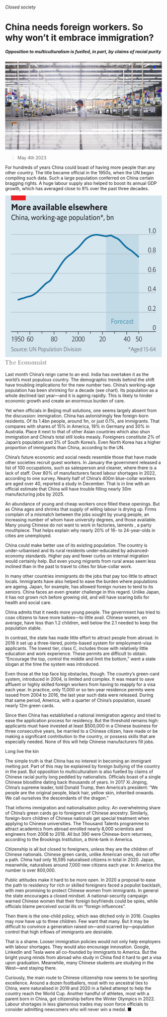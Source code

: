 ###### Closed society

# China needs foreign workers. So why won’t it embrace immigration? 

##### Opposition to multiculturalism is fuelled, in part, by claims of racial purity 

![image](images/20230506_CNP002.jpg) 

> May 4th 2023 

For hundreds of years China could boast of having more people than any other country. The title became official in the 1950s, when the UN began compiling such data. Such a large population conferred on China certain bragging rights. A huge labour supply also helped to boost its annual GDP growth, which has averaged close to 9% over the past three decades.

![image](images/20230506_CNC035.png) 


Last month China’s reign came to an end. India has overtaken it as the world’s most populous country. The demographic trends behind the shift have troubling implications for the new number two. China’s working-age population has been shrinking for a decade (see chart). Its population as a whole declined last year—and it is ageing rapidly. This is likely to hinder economic growth and create an enormous burden of care.

Yet when officials in Beijing mull solutions, one seems largely absent from the discussion: immigration. China has astonishingly few foreign-born residents. Of its 1.4bn people, around 1m, or just 0.1%, are immigrants. That compares with shares of 15% in America, 19% in Germany and 30% in Australia. Place it next to that of other Asian countries which also shun immigration and China’s total still looks measly. Foreigners constitute 2% of Japan’s population and 3% of South Korea’s. Even North Korea has a higher proportion of immigrants than China, according to the UN.

China’s future economic and social needs resemble those that have made other societies recruit guest workers. In January the government released a list of 100 occupations, such as salesperson and cleaner, where there is a lack of staff. Over 80% of manufacturers faced labour shortages in 2022, according to one survey. Nearly half of China’s 400m blue-collar workers are aged over 40, reported a study in December. That is in line with an official estimate that China will have trouble filling nearly 30m manufacturing jobs by 2025.

An abundance of young and cheap workers once filled these openings. But as China ages and shrinks that supply of willing labour is drying up. Firms complain of a mismatch between the jobs sought by young people, an increasing number of whom have university degrees, and those available. Many young Chinese do not want to work in factories, laments , a party mouthpiece. That helps explain why nearly 20% of 16- to 24-year-olds in cities are unemployed.

China could make better use of its existing population. The country is under-urbanised and its rural residents under-educated by advanced-economy standards. Higher pay and fewer curbs on internal migration would certainly help. But even young migrants from rural areas seem less inclined than in the past to travel to cities for blue-collar work. 

In many other countries immigrants do the jobs that pay too little to attract locals. Immigrants have also helped to ease the burden where populations are ageing. Japan, for example, has allowed foreign nurses to tend to its seniors. China faces an even greater challenge in this regard. Unlike Japan, it has not grown rich before growing old, and will have soaring bills for health and social care.

China admits that it needs more young people. ​​The government has tried to coax citizens to have more babies—to little avail. Chinese women, on average, have less than 1.2 children, well below the 2.1 needed to keep the population stable. 

In contrast, the state has made little effort to attract people from abroad. In 2016 it set up a three-tiered, points-based system for employment-visa applicants. The lowest tier, class C, includes those with relatively little education and work experience. These permits are difficult to obtain. “Encourage the top, control the middle and limit the bottom,” went a state slogan at the time the system was introduced.

Even those at the top face big obstacles, though. The country’s green-card system, introduced in 2004, is limited and complex. It was meant to save affluent or highly skilled foreign workers from having to reapply for a visa each year. In practice, only 11,000 or so ten-year residence permits were issued from 2004 to 2016, the last year such data were released. During that same period, America, with a quarter of China’s population, issued nearly 12m green cards.

Since then China has established a national immigration agency and tried to ease the application process for residency. But the threshold remains high: applicants must have invested at least $500,000 in a Chinese business for three consecutive years, be married to a Chinese citizen, have made or be making a significant contribution to the country, or possess skills that are especially needed. None of this will help Chinese manufacturers fill jobs.

Long live the kin

The simple truth is that China has no interest in becoming an immigrant melting pot. Part of this may be explained by foreign bullying of the country in the past. But opposition to multiculturalism is also fuelled by claims of Chinese racial purity long peddled by nationalists. Officials boast of a single Chinese bloodline dating back thousands of years. In 2017 Xi Jinping, China’s supreme leader, told Donald Trump, then America’s president: “We people are the original people, black hair, yellow skin, inherited onwards. We call ourselves the descendants of the dragon.”

That informs immigration and nationalisation policy. An overwhelming share of China’s green cards go to foreigners of Chinese ancestry. Similarly, foreign-born children of Chinese nationals get special treatment when applying to Chinese universities. The Thousand Talents programme to attract academics from abroad enrolled nearly 8,000 scientists and engineers from 2008 to 2018. All but 390 were Chinese-born returnees, according to the Brookings Institution, a think-tank in America.

Citizenship is all but closed to foreigners, unless they are the children of Chinese nationals. Chinese green cards, unlike American ones, do not offer a path. China had only 16,595 naturalised citizens in total in 2020. Japan, meanwhile, naturalises around 7,000 new citizens each year. In America the number is over 800,000.

Public attitudes make it hard to be more open. In 2020 a proposal to ease the path to residency for rich or skilled foreigners faced a populist backlash, with men promising to protect Chinese women from immigrants. In general the state encourages a closed mindset. A national-security campaign warned Chinese women that their foreign boyfriends could be spies, while officials blame perceived social ills on “foreign influences”. 

Then there is the one-child policy, which was ditched only in 2016. Couples may now have up to three children. Few want that many. But it may be difficult to convince a generation raised on—and scarred by—population control that high inflows of immigrants are desirable.

That is a shame. Looser immigration policies would not only help employers with labour shortages. They would also encourage innovation. Google, LinkedIn and Tesla were all co-founded by immigrants to America. But the bright young minds from abroad who study in China find it hard to get a visa upon graduation. Meanwhile, many Chinese students are studying in the West—and staying there.

Curiously, the main route to Chinese citizenship now seems to be sporting excellence. Around a dozen footballers, most with no ancestral ties to China, were naturalised in 2019 and 2020 in a failed attempt to help the country reach the World Cup. Another handful of athletes, most with a parent born in China, got citizenship before the Winter Olympics in 2022. Labour shortages in less glamorous trades may soon force officials to consider admitting newcomers who will never win a medal. ■


